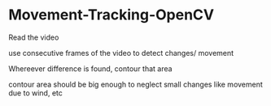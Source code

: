 # Movement-Tracking-OpenCV

Read the video

use consecutive frames of the video to detect changes/ movement

Whereever difference is found, contour that area

contour area should be big enough to neglect small changes like movement due to wind, etc
